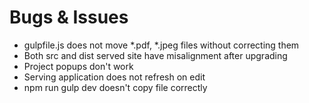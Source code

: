 # Bugs & Issues

* gulpfile.js does not move *.pdf, *.jpeg files without correcting them
* Both src and dist served site have misalignment after upgrading
* Project popups don't work
* Serving application does not refresh on edit
* npm run gulp dev doesn't copy file correctly